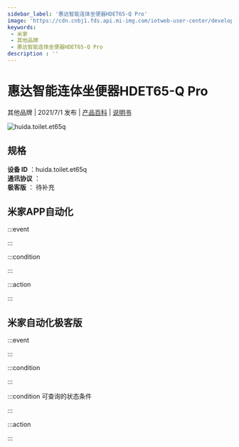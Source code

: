 ```yaml
---
sidebar_label: '惠达智能连体坐便器HDET65-Q Pro'
image: 'https://cdn.cnbj1.fds.api.mi-img.com/iotweb-user-center/developer_1679070337003NH59zhUe.png?GalaxyAccessKeyId=AKVGLQWBOVIRQ3XLEW&Expires=9223372036854775807&Signature=+eF1IQCCHrc7/HBY7OKNFElIjS4='
keywords: 
 - 米家
 - 其他品牌
 - 惠达智能连体坐便器HDET65-Q Pro
description : ''
---
```

# 惠达智能连体坐便器HDET65-Q Pro

其他品牌 | 2021/7/1 发布 | [产品百科](https://home.mi.com/webapp/content/baike/product/index.html?model=huida.toilet.et65q/) | [说明书](https://home.mi.com/views/introduction.html?model=huida.toilet.et65q&region=cn)

![huida.toilet.et65q](https://cdn.cnbj1.fds.api.mi-img.com/iotweb-user-center/developer_1679070337003NH59zhUe.png?GalaxyAccessKeyId=AKVGLQWBOVIRQ3XLEW&Expires=9223372036854775807&Signature=+eF1IQCCHrc7/HBY7OKNFElIjS4=)

## 规格  
> 
**设备 ID** ：huida.toilet.et65q  
**通讯协议** ：  
**极客版**  ： 待补充 


## 米家APP自动化  

:::event  

:::

:::condition  

:::

:::action   

:::

## 米家自动化极客版  

:::event  

:::

:::condition  

:::

:::condition 可查询的状态条件  

:::

:::action  

:::

        
